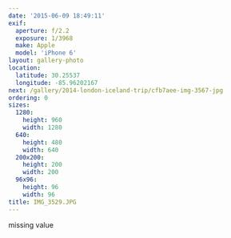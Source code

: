 ```yaml
---
date: '2015-06-09 18:49:11'
exif:
  aperture: f/2.2
  exposure: 1/3968
  make: Apple
  model: 'iPhone 6'
layout: gallery-photo
location:
  latitude: 30.25537
  longitude: -85.96202167
next: /gallery/2014-london-iceland-trip/cfb7aee-img-3567-jpg
ordering: 0
sizes:
  1280:
    height: 960
    width: 1280
  640:
    height: 480
    width: 640
  200x200:
    height: 200
    width: 200
  96x96:
    height: 96
    width: 96
title: IMG_3529.JPG
---
```


missing value
